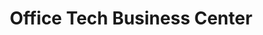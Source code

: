 ---
title: "Office Tech Business Center"
url: /spokane-valley/office-tech-business-center/
shop: office supplies
---